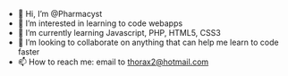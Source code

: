 - 👋 Hi, I’m @Pharmacyst
- 👀 I’m interested in learning to code webapps
- 🌱 I’m currently learning Javascript, PHP, HTML5, CSS3
- 💞️ I’m looking to collaborate on anything that can help me learn to code faster
- 📫 How to reach me: email to thorax2@hotmail.com

<!---
Pharmacyst/Pharmacyst is a ✨ special ✨ repository because its `README.md` (this file) appears on your GitHub profile.
You can click the Preview link to take a look at your changes.
--->
